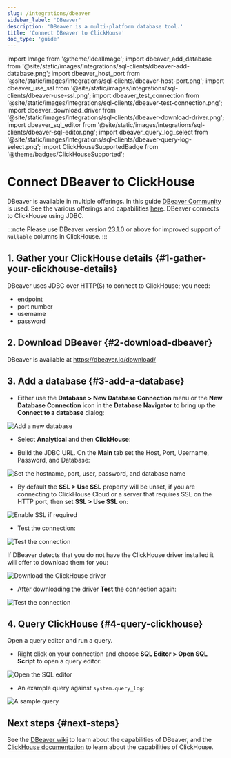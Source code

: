 ```yaml
---
slug: /integrations/dbeaver
sidebar_label: 'DBeaver'
description: 'DBeaver is a multi-platform database tool.'
title: 'Connect DBeaver to ClickHouse'
doc_type: 'guide'
---
```


import Image from '@theme/IdealImage';
import dbeaver_add_database from '@site/static/images/integrations/sql-clients/dbeaver-add-database.png';
import dbeaver_host_port from '@site/static/images/integrations/sql-clients/dbeaver-host-port.png';
import dbeaver_use_ssl from '@site/static/images/integrations/sql-clients/dbeaver-use-ssl.png';
import dbeaver_test_connection from '@site/static/images/integrations/sql-clients/dbeaver-test-connection.png';
import dbeaver_download_driver from '@site/static/images/integrations/sql-clients/dbeaver-download-driver.png';
import dbeaver_sql_editor from '@site/static/images/integrations/sql-clients/dbeaver-sql-editor.png';
import dbeaver_query_log_select from '@site/static/images/integrations/sql-clients/dbeaver-query-log-select.png';
import ClickHouseSupportedBadge from '@theme/badges/ClickHouseSupported';

# Connect DBeaver to ClickHouse

<ClickHouseSupportedBadge/>

DBeaver is available in multiple offerings. In this guide [DBeaver Community](https://dbeaver.io/) is used. See the various offerings and capabilities [here](https://dbeaver.com/edition/).  DBeaver connects to ClickHouse using JDBC.

:::note
Please use DBeaver version 23.1.0 or above for improved support of `Nullable` columns in ClickHouse.
:::

## 1. Gather your ClickHouse details {#1-gather-your-clickhouse-details}

DBeaver uses JDBC over HTTP(S) to connect to ClickHouse; you need:

- endpoint
- port number
- username
- password

## 2. Download DBeaver {#2-download-dbeaver}

DBeaver is available at https://dbeaver.io/download/

## 3. Add a database {#3-add-a-database}

- Either use the **Database > New Database Connection** menu or the **New Database Connection** icon in the **Database Navigator** to bring up the **Connect to a database** dialog:

<Image img={dbeaver_add_database} size="md" border alt="Add a new database" />

- Select **Analytical** and then **ClickHouse**:

- Build the JDBC URL. On the **Main** tab set the Host, Port, Username, Password, and Database:

<Image img={dbeaver_host_port} size="md" border alt="Set the hostname, port, user, password, and database name" />

- By default the **SSL > Use SSL** property will be unset, if you are connecting to ClickHouse Cloud or a server that requires SSL on the HTTP port, then set **SSL > Use SSL** on:

<Image img={dbeaver_use_ssl} size="md" border alt="Enable SSL if required" />

- Test the connection:

<Image img={dbeaver_test_connection} size="md" border alt="Test the connection" />

If DBeaver detects that you do not have the ClickHouse driver installed it will offer to download them for you:

<Image img={dbeaver_download_driver} size="md" border alt="Download the ClickHouse driver" />

- After downloading the driver **Test** the connection again:

<Image img={dbeaver_test_connection} size="md" border alt="Test the connection" />

## 4. Query ClickHouse {#4-query-clickhouse}

Open a query editor and run a query.

- Right click on your connection and choose **SQL Editor > Open SQL Script** to open a query editor:

<Image img={dbeaver_sql_editor} size="md" border alt="Open the SQL editor" />

- An example query against `system.query_log`:

<Image img={dbeaver_query_log_select} size="md" border alt="A sample query" />

## Next steps {#next-steps}

See the [DBeaver wiki](https://github.com/dbeaver/dbeaver/wiki) to learn about the capabilities of DBeaver, and the [ClickHouse documentation](https://clickhouse.com/docs) to learn about the capabilities of ClickHouse.
